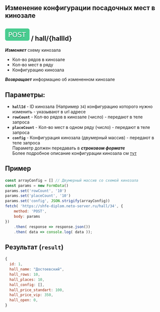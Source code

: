 ## Изменение конфигурации посадочных мест в кинозале

## ![POST](../../img/post.svg) / hall/{hallId}

**_Изменяет_** схему кинозала
- Кол-во рядов в кинозале
- Кол-во мест в ряду
- Конфигурацию кинозала

**_Возвращает_** информацию об измененном кинозале

## Параметры:

- **`hallId`** - ID кинозала (Например `34`) конфигурацию которого нужно изменить - указывают в url адресе
- **`rowCount`** - Кол-во рядов в кинозале (число) - передают в теле запроса
- **`placeCount`** - Кол-во мест в одном ряду (число) - передают в теле запроса
- **`config`** - Конфигурация кинозала (двумерный массив) - передают в теле запроса  
Параметр должен передавать в ***строковом формате***  
Более подробное описание конфигурации кинозала см [тут](../alldata.md/#%D0%BA%D0%BE%D0%BD%D1%84%D0%B8%D0%B3%D1%83%D1%80%D0%B0%D1%86%D0%B8%D1%8F-%D0%BF%D0%BE%D1%81%D0%B0%D0%B4%D0%BE%D1%87%D0%BD%D1%8B%D1%85-%D0%BC%D0%B5%D1%81%D1%82-%D0%B2-%D0%B7%D0%B0%D0%BB%D0%B5-hall_config)
## Пример

```javascript
const arrayConfig = [] // Двумерный массив со схемой кинозала
const params = new FormData()
params.set('rowCount', '10')
params.set('placeCount', '10')
params.set('config', JSON.strigify(arrayConfig))
fetch( 'https://shfe-diplom.neto-server.ru/hall/34', {
    method: 'POST',
    body: params 
})
    .then( response => response.json())
    .then( data => console.log( data ));
```

## Результат (`result`)

```javascript  
{
  id: 1,
  hall_name: "Достоевский",
  hall_rows: 10, 
  hall_places: 10, 
  hall_config: [], 
  hall_price_standart: 100, 
  hall_price_vip: 350, 
  hall_open: 0,
}   
```
